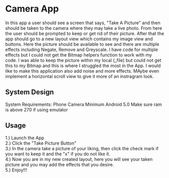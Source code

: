 # Camera App
In this app a user should see a screen that says, "Take A Picture" and then should be taken to the camera where they may take a live photo. From here the user should be prompted to keep or get rid of their picture. After that the app should go to a new layout view which contains my image view and buttons. Here the picture should be available to see and there are multiple effects including Negate, Remove and Greyscale. I have code for multiple effects but I could not get the Bitmap helpers function to work with my code. I was able to keep the picture within my local (_file) but could not get this to my Bitmap and this is where I struggled the most in the App. I would like to make this application also add noise and more effects. MAybe even implement a horizontal scroll view to give it more of an instragram look.

## System Design 
System Requirements:
Phone
Camera
Minimum Android 5.0
Make sure ram is above 270 if using emulator

## Usage
1.) Launch the App  
2.) Click the "Take Picture Button"    
3.) In the camera take a picture of your liking, then click the check mark if you want to keep it and the "x" if you do not like it.    
4.) Now you are in my new created layout, here you will see your taken picture and you may add the effects that you desire.    
5.) Enjoy!!!   

